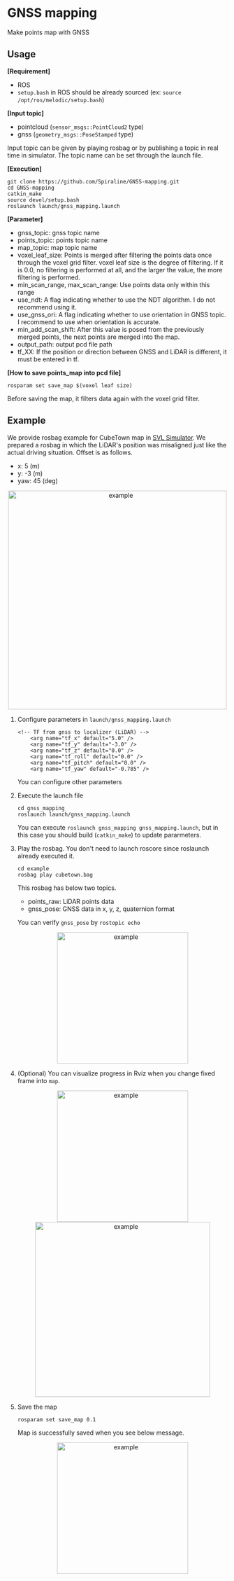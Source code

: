 # GNSS mapping

Make points map with GNSS

## Usage

**[Requirement]**

- ROS
- `setup.bash` in ROS should be already sourced
(ex: `source /opt/ros/melodic/setup.bash`)

**[Input topic]**

- pointcloud (`sensor_msgs::PointCloud2` type)
- gnss (`geometry_msgs::PoseStamped` type)

Input topic can be given by playing rosbag or by publishing a topic in real time in simulator. The topic name can be set through the launch file.

**[Execution]**

```
git clone https://github.com/Spiraline/GNSS-mapping.git
cd GNSS-mapping
catkin_make
source devel/setup.bash
roslaunch launch/gnss_mapping.launch
```

**[Parameter]**
- gnss_topic: gnss topic name
- points_topic: points topic name
- map_topic: map topic name
- voxel_leaf_size: Points is merged after filtering the points data once through the voxel grid filter. voxel leaf size is the degree of filtering. If it is 0.0, no filtering is performed at all, and the larger the value, the more filtering is performed.
- min_scan_range, max_scan_range: Use points data only within this range
- use_ndt: A flag indicating whether to use the NDT algorithm. I do not recommend using it.
- use_gnss_ori: A flag indicating whether to use orientation in GNSS topic. I recommend to use when orientation is accurate.
- min_add_scan_shift: After this value is posed from the previously merged points, the next points are merged into the map.
- output_path: output pcd file path
- tf_XX: If the position or direction between GNSS and LiDAR is different, it must be entered in tf.

**[How to save points_map into pcd file]**

```
rosparam set save_map $(voxel leaf size)
```

Before saving the map, it filters data again with the voxel grid filter.

## Example

We provide rosbag example for CubeTown map in [SVL Simulator](https://www.svlsimulator.com/).
We prepared a rosbag in which the LiDAR's position was misaligned just like the actual driving situation. Offset is as follows.
- x: 5 (m)
- y: -3 (m)
- yaw: 45 (deg)

<div style="text-align:center;">
    <img src="https://user-images.githubusercontent.com/44594966/171791867-e6d18f73-f582-445a-a43b-b03136bebe62.png" alt="example" width="500"/>
</div>

1. Configure parameters in `launch/gnss_mapping.launch`
    ```
    <!-- TF from gnss to localizer (LiDAR) -->
        <arg name="tf_x" default="5.0" />
        <arg name="tf_y" default="-3.0" />
        <arg name="tf_z" default="0.0" />
        <arg name="tf_roll" default="0.0" />
        <arg name="tf_pitch" default="0.0" />
        <arg name="tf_yaw" default="-0.785" />
    ```
    You can configure other parameters

2. Execute the launch file

    ```
    cd gnss_mapping
    roslaunch launch/gnss_mapping.launch
    ```

    You can execute `roslaunch gnss_mapping gnss_mapping.launch`, but in this case you should build (`catkin_make`) to update pararmeters.

3. Play the rosbag. You don't need to launch roscore since roslaunch already executed it.
    ```
    cd example
    rosbag play cubetown.bag
    ```
  
    This rosbag has below two topics.
    - points_raw: LiDAR points data
    - gnss_pose: GNSS data in x, y, z, quaternion format

    You can verify `gnss_pose` by `rostopic echo`

    <div style="text-align:center;">
        <img src="https://user-images.githubusercontent.com/44594966/171792311-c533f1ac-fcb7-4fd7-b009-23006fd484b2.png" alt="example" width="300"/>
    </div>

4. (Optional) You can visualize progress in Rviz when you change fixed frame into `map`.

    <div style="text-align:center;">
        <img src="https://user-images.githubusercontent.com/44594966/171795067-97b2a731-3349-49b5-86db-f4521cf3755b.png" alt="example" width="300"/>
        <img src="https://velog.velcdn.com/images/spiraline/post/bfa84386-6bcf-4810-81e7-3d2c8acac2c1/image.png" alt="example" width="400"/>
    </div>


5. Save the map

    ```
    rosparam set save_map 0.1
    ```
  
    Map is successfully saved when you see below message.

    <div style="text-align:center;">
        <img src="https://user-images.githubusercontent.com/44594966/171793425-08b1aa04-0954-4774-b8a8-eae583406adc.png" alt="example" width="300"/>
    </div>